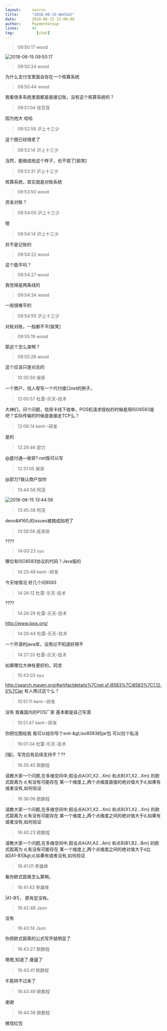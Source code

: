```yaml
---
layout:     source 
title:      "2018-06-15-WeChat"
date:       2018-06-15 12:00:00
author:     PaymentGroup
lines:      42 
tag:		  [chat]
---
```

> 09:50:17  wood  
   
![2018-06-15 09:50:17](http://static.cocolian.org/img/20180615_095017.png) 
   
> 09:50:24  wood  
   
为什么支付宝里面会存在一个核算系统  
   
> 09:50:44  wood  
   
我看很多系统里面都是直接记账，没有这个核算系统的？  
   
> 09:51:04  张百音  
   
因为他大  哈哈  
   
> 09:52:59  沪上十三少  
   
这个图已经很老了  
   
> 09:53:14  沪上十三少  
   
当然，能做成他这个样子，也不错了[偷笑]  
   
> 09:53:31  沪上十三少  
   
核算系统，其实就是对账系统  
   
> 09:53:50  wood  
   
资金对账？  
   
> 09:54:00  沪上十三少  
   
嗯  
   
> 09:54:14  沪上十三少  
   
并不是记账的  
   
> 09:54:22  wood  
   
这个能平吗？  
   
> 09:54:27  wood  
   
我觉得是两条线的  
   
> 09:54:34  wood  
   
一般很难平的  
   
> 09:54:59  沪上十三少  
   
对账对账，一般都不平[偷笑]  
   
> 09:55:19  wood  
   
那这个怎么查啊？  
   
> 09:55:28  wood  
   
这个应该只是对总的  
   
> 10:35:56  侯哥  
   
一个商户，找人帮写一个代付接口net的例子。  
   
> 12:00:57  杜雷-乐天-技术  
   
大神们，问个问题，信用卡线下收单，POS机请求授权的时候是用ISO8583是吧？实际传输的时候是直接走TCP么？  
   
> 12:06:14  kent--研发  
   
是的   
   
> 12:29:46  邵力  
   
@盛付通—侯哥?.net我可以写  
   
> 12:31:05  侯哥  
   
@邵力?我让商户加你  
   
> 13:44:56  阿茂  
   
![2018-06-15 13:44:56](http://static.cocolian.org/img/20180615_134456.png) 
   
> 13:45:38  阿茂  
   
deno&amp;#160;的issues被搞成贴吧了   
   
> 13:58:58  成泽旭  
   
????  
   
> 14:00:23  syu  
   
哪位有ISO8583协议的代码？Java版的  
   
> 14:20:48  kent--研发  
   
今天啥情况  好几个问8583  
   
> 14:26:12  杜雷-乐天-技术  
   
????  
   
> 14:26:29  杜雷-乐天-技术  
   
http://www.jpos.org/  
   
> 14:26:44  杜雷-乐天-技术  
   
一个开源的java库，没用过不知道好用不  
   
> 14:27:20  杜雷-乐天-技术  
   
如果哪位大神有更好的，同求  
   
> 15:43:03  syu  
   
http://search.maven.org/#artifactdetails%7Cnet.sf.j8583%7Cj8583%7C1.12.0%7Cjar 有人用过这个么？  
   
> 15:51:11  kent--研发  
   
没有 我看国内的POS厂家 基本都是自己写滴  
   
> 15:51:47  kent--研发  
   
你把位图给我 我可以给你写个xml-&amp;gt;iso8583的jar包      可以拉个私活  
   
> 16:01:34  杜雷-乐天-技术  
   
[强]，写完后有后续支持不？??  
   
> 16:35:45  欧鹏程  
   
请教大家一个问题,在多维空间中,假设点A{X1,X2...Xm}  和点B{X1,X2...Xm} 的欧式距离为 d,有没有可能存在 某一个维度上,两个点维度直接的绝对值大于d,如果有或者没有,如何验证  
   
> 16:36:06  欧鹏程  
   
请教大家一个问题,在多维空间中,假设点A{X1,X2...Xm}  和点B{X1,X2...Xm} 的欧式距离为 d,有没有可能存在 某一个维度上,两个点维度之间的绝对值大于d,如果有或者没有,如何验证  
   
> 16:40:23  欧鹏程  
   
请教大家一个问题,在多维空间中,假设点A{A1,A2...Am}  和点B{B1,B2...Bm} 的欧式距离为 d,有没有可能存在 某一个维度上,两个点维度之间的绝对值大于d比如|A1-B1|&amp;gt;d,如果有或者没有,如何验证  
   
> 16:41:01  李雄峰  
   
看你欧式距离怎么算啊。   
   
> 16:41:43  李雄峰  
   
|A1-B1|， 那肯定没有。   
   
> 16:42:48  Json  
   
没有  
   
> 16:43:14  Json  
   
你把欧式距离的公式写开就明显了  
   
> 16:43:27  欧鹏程  
   
嗯嗯,知道了.傻逼了  
   
> 16:43:41  欧鹏程  
   
牛筋转不过来了  
   
> 16:43:49  欧鹏程  
   
谢谢  
   
> 16:44:38  欧鹏程  
   
微信红包  
   
